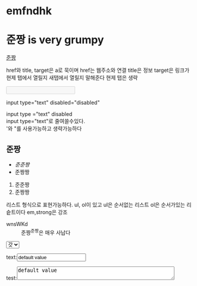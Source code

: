 # emfndhk
<html>
<head>
<title>준짱의 수업</title>
<meta charset="utf=8">
</head>
<body>
<h1>준짱 is <strong>very grumpy</strong></h1>
<p><a href="https://github.com/HaTToek/emfndhk/blob/master/README.md" title="준짱은 매우 사납다" target="_blank">준짱</a></p>
<p> href와 title, target은 a로 묵이며 href는 웹주소와 연결 title은 정보 target은 링크가 현제 탭에서 열릴지 새탭에서 열릴지 말해준다 현제 탭은 생략</p>
<input type="text" disabled="disabled">
<p>input type="text" disabled="disabled"</p>
<p>input type ="text" disabled<br>
input type="text"로 줄여쓸수있다.<br>
'와 "를 사용가능하고 생략가능하다</p>

<h2>준짱</h2>
<ul>
<li><em>준준짱</em></il>
<li>준짱짱</il>
</ul>
<ol>
<li>준준짱</il>
<li>준짱짱</il>
</ol>
<p>리스트 형식으로 표현가능하다. ul, ol이 있고 ul은 순서없는 리스트 ol은 순서가있는 리슽트이다 em,strong은 강조</p>

<dl>
<dt>wnsWKd</dt>
<dd>준짱<sup>준짱</sup>은 매우 사납다</dd>
</dl>
<form action="http://localhost/color.php">
    <select name="color">
        <table border="2">
            <thead>
                <tr>
                    <th><option value="red">갓</option></th>  <th><option value="blue">준</option</th>  <th><option value="black">영</option></th>
                </tr>
            </thead>
            <tbody>
                <tr>
                    <td><option value="blue">준</option></td><td><option value="black">영</option></td><td><option value="red">갓</option></td>
                </tr>
            </tbody>
            <tfoot>
                <tr>
                    <td><option value="black">영</option></td> <td><option value="red">갓</option></td> <td><option value="blue">준</option></td>
                </tr>
            </tfoot>
        </table>
    </select>
</form>
<form action="">
<p>text:<input type ="text" name="id" value="default value"></p>
<p>test:<textarea cols="50" rows="2">default value</textarea></p>
</form>



</body>
</html>
